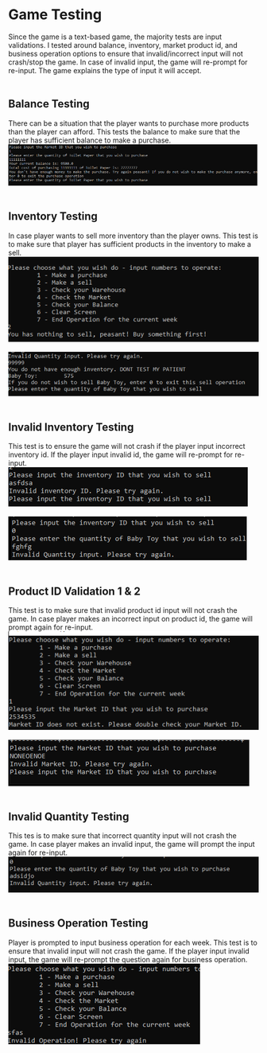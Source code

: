 # Game Testing
Since the game is a text-based game, the majority tests are input validations. I tested around balance, inventory, market product id, and business operation options to ensure that invalid/incorrect input will not crash/stop the game. In case of invalid input, the game will re-prompt for re-input. The game explains the type of input it will accept. 
<br /><br />

## Balance Testing 
There can be a situation that the player wants to purchase more products than the player can afford. This tests the balance to make sure that the player has sufficient balance to make a purchase. <br />
![alt text](https://raw.githubusercontent.com/scottsun17/CS610DisCom/master/GameTestingScreenShots/1_out_of_balance.PNG)
<br /><br />

## Inventory Testing
In case player wants to sell more inventory than the player owns. This test is to make sure that player has sufficient products in the inventory to make a sell.<br />
![alt text](https://raw.githubusercontent.com/scottsun17/CS610DisCom/master/GameTestingScreenShots/2_out_of_inventory.PNG)
<br /><br />
![alt text](https://raw.githubusercontent.com/scottsun17/CS610DisCom/master/GameTestingScreenShots/9_not_enough_quantity_input.PNG)
<br /><br />

## Invalid Inventory Testing
This test is to ensure the game will not crash if the player input incorrect inventory id. If the player input invalid id, the game will re-prompt for re-input.<br />
![alt text](https://raw.githubusercontent.com/scottsun17/CS610DisCom/master/GameTestingScreenShots/7_invalid_inventory_input.PNG)
<br /><br />
![alt text](https://raw.githubusercontent.com/scottsun17/CS610DisCom/master/GameTestingScreenShots/8_invalid_inventory_quantity_input.PNG)
<br /><br />

## Product ID Validation 1 & 2
This test is to make sure that invalid product id input will not crash the game. In case player makes an incorrect input on product id, the game will prompt again for re-input.<br />
![alt text](https://raw.githubusercontent.com/scottsun17/CS610DisCom/master/GameTestingScreenShots/3_invalid_input_product_id_1.PNG)
<br /><br />
![alt text](https://raw.githubusercontent.com/scottsun17/CS610DisCom/master/GameTestingScreenShots/4_invalid_input_product_id_2.PNG)
<br /><br />

## Invalid Quantity Testing
This tes is to make sure that incorrect quantity input will not crash the game. In case player makes an invalid input, the game will prompt the input again for re-input.<br />
![alt text](https://raw.githubusercontent.com/scottsun17/CS610DisCom/master/GameTestingScreenShots/5_invalid_quntity_input.PNG)
<br /><br />

## Business Operation Testing
Player is prompted to input business operation for each week. This test is to ensure that invalid input will not crash the game. If the player input invalid input, the game will re-prompt the question again for business operation.<br />
![alt text](https://raw.githubusercontent.com/scottsun17/CS610DisCom/master/GameTestingScreenShots/6_invalid_operation_input.PNG)
<br /><br />






























